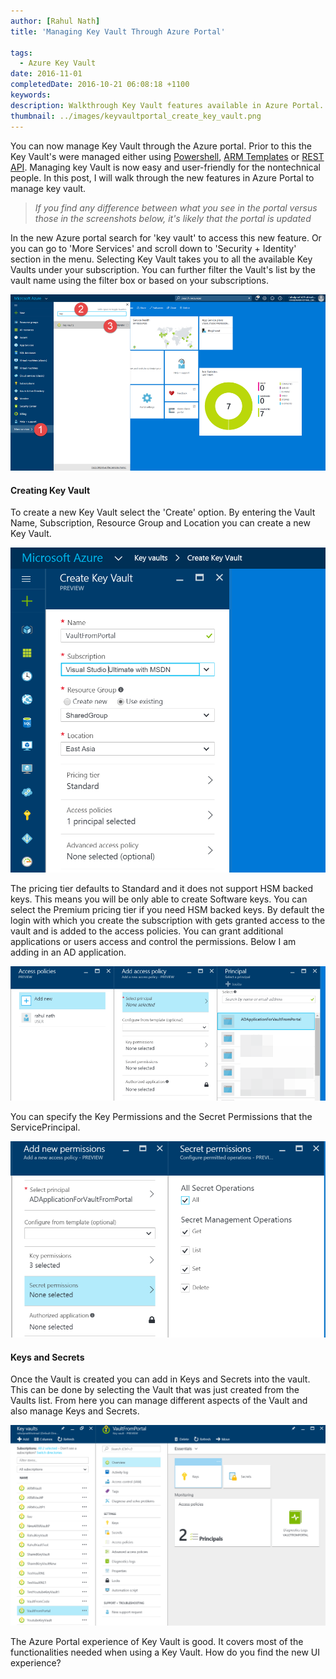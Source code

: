 ```yaml
---
author: [Rahul Nath]
title: 'Managing Key Vault Through Azure Portal'
  
tags:
  - Azure Key Vault
date: 2016-11-01
completedDate: 2016-10-21 06:08:18 +1100
keywords:
description: Walkthrough Key Vault features available in Azure Portal.
thumbnail: ../images/keyvaultportal_create_key_vault.png
---
```


You can now manage Key Vault through the Azure portal. Prior to this the Key Vault's were managed either using [Powershell](http://www.rahulpnath.com/blog/how-the-deprecation-of-switch-azuremode-affects-azure-key-vault/), [ARM Templates](http://www.rahulpnath.com/blog/managing-azure-key-vault-using-azure-resource-manager-arm-templates/) or [REST API](http://www.rahulpnath.com/blog/managing-azure-key-vault-over-the-rest-api/). Managing key Vault is now easy and user-friendly for the nontechnical people. In this post, I will walk through the new features in Azure Portal to manage key vault.

> _If you find any difference between what you see in the portal versus those in the screenshots below, it's likely that the portal is updated_

In the new Azure portal search for 'key vault' to access this new feature. Or you can go to 'More Services' and scroll down to 'Security + Identity' section in the menu. Selecting Key Vault takes you to all the available Key Vaults under your subscription. You can further filter the Vault's list by the vault name using the filter box or based on your subscriptions.

<img  alt="Key Vault in Azure Portal" src="../images/keyvaultportal_menu_option.png"/>

#### **Creating Key Vault**

To create a new Key Vault select the 'Create' option. By entering the Vault Name, Subscription, Resource Group and Location you can create a new Key Vault.

<img  alt="Create Key Vault in Azure Portal" src="../images/keyvaultportal_create_key_vault.png"/>

The pricing tier defaults to Standard and it does not support HSM backed keys. This means you will be only able to create Software keys. You can select the Premium pricing tier if you need HSM backed keys. By default the login with which you create the subscription with gets granted access to the vault and is added to the access policies. You can grant additional applications or users access and control the permissions. Below I am adding in an AD application.

<img  alt="Key Vault Add Access Policy" src="../images/keyvaultportal_access_policy.png"/>

You can specify the Key Permissions and the Secret Permissions that the ServicePrincipal.

<img  alt="Access Policy set Secret Permissions" src="../images/keyvaultportal_secretpermissions.png"/>

#### **Keys and Secrets**

Once the Vault is created you can add in Keys and Secrets into the vault. This can be done by selecting the Vault that was just created from the Vaults list. From here you can manage different aspects of the Vault and also manage Keys and Secrets.

<img  alt="Access Policy set Secret Permissions" src="../images/keyvaultportal_keyvault.png"/>

The Azure Portal experience of Key Vault is good. It covers most of the functionalities needed when using a Key Vault. How do you find the new UI experience?
